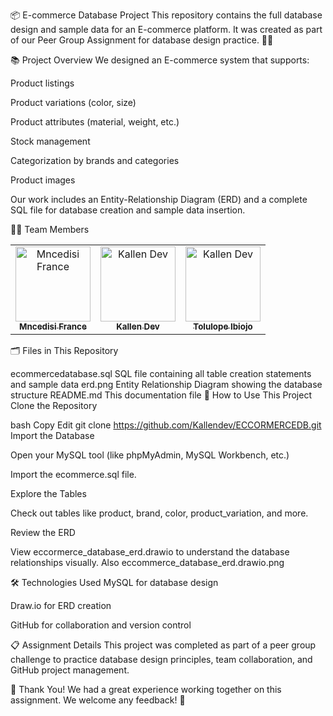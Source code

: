 📦 E-commerce Database Project
This repository contains the full database design and sample data for an E-commerce platform.
It was created as part of our Peer Group Assignment for database design practice. 🧠💾

📚 Project Overview
We designed an E-commerce system that supports:

Product listings

Product variations (color, size)

Product attributes (material, weight, etc.)

Stock management

Categorization by brands and categories

Product images

Our work includes an Entity-Relationship Diagram (ERD) and a complete SQL file for database creation and sample data insertion.

👩‍💻 Team Members
<table>
  <tr>
    <td align="center">
      <a href="https://github.com/Mnce0415">
        <img src="https://github.com/Mnce0415.png" width="120px;" alt="Mncedisi France"/><br />
        <sub><b>Mncedisi France</b></sub>
      </a>
    </td>
    <td align="center">
      <a href="https://github.com/Kallendev">
        <img src="https://github.com/Kallendev.png" width="120px;" alt="Kallen Dev"/><br />
        <sub><b>Kallen Dev</b></sub>
      </a>
    </td>
     <td align="center">
      <a href="https://github.com/Ustineraph">
        <img src="https://github.com/Ustineraph.png" width="120px;" alt="Kallen Dev"/><br />
        <sub><b>Tolulope	Ibiojo</b></sub>
      </a>
    </td>
  </tr>
</table>


🗂️ Files in This Repository


ecommercedatabase.sql	SQL file containing all table creation statements and sample data
erd.png	Entity Relationship Diagram showing the database structure
README.md	This documentation file
🚀 How to Use This Project
Clone the Repository

bash
Copy
Edit
git clone https://github.com/Kallendev/ECCORMERCEDB.git
Import the Database

Open your MySQL tool (like phpMyAdmin, MySQL Workbench, etc.)

Import the ecommerce.sql file.

Explore the Tables

Check out tables like product, brand, color, product_variation, and more.

Review the ERD

View eccormerce_database_erd.drawio to understand the database relationships visually.
Also  eccommerce_database_erd.drawio.png

🛠️ Technologies Used
MySQL for database design

Draw.io for ERD creation

GitHub for collaboration and version control

📋 Assignment Details
This project was completed as part of a peer group challenge to practice database design principles, team collaboration, and GitHub project management.

🌟 Thank You!
We had a great experience working together on this assignment.
We welcome any feedback! 🎉

